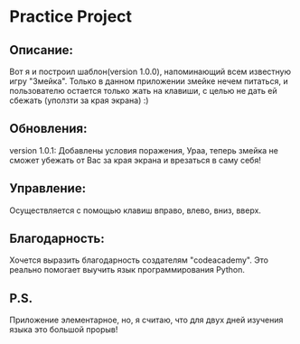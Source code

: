 Practice Project
========
## Описание:
Вот я и построил шаблон(version 1.0.0), напоминающий всем известную игру "Змейка". Только в данном приложении змейке нечем питаться, и пользователю остается только жать на клавиши, с целью не дать ей сбежать (уползти за края экрана) :)

## Обновления:

version 1.0.1: Добавлены условия поражения, Ураа, теперь змейка не сможет убежать от Вас за края экрана и врезаться в саму себя! 

## Управление:
Осуществляется с помощью клавиш вправо, влево, вниз, вверх.

## Благодарность:
Хочется выразить благодарность создателям "codeacademy". Это реально помогает выучить язык программирования Python.

## P.S.
Приложение элементарное, но, я считаю, что для двух дней изучения языка это большой прорыв!
